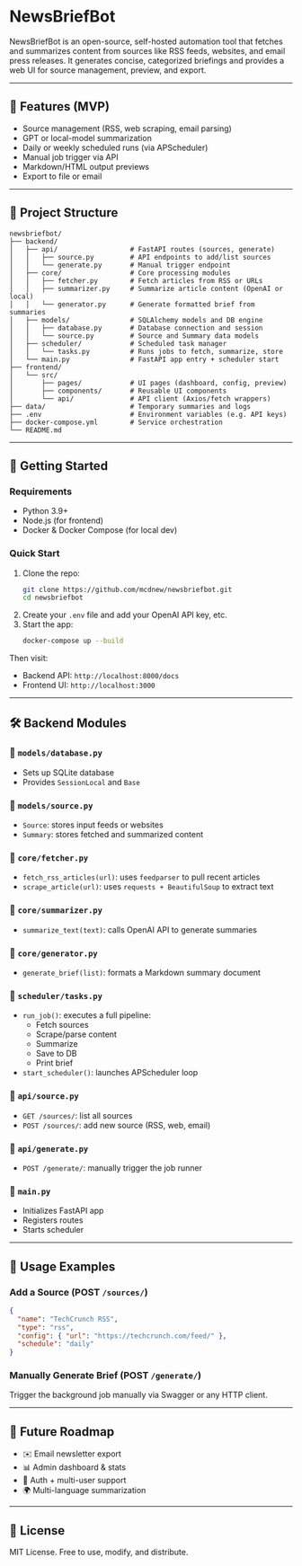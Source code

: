 # NewsBriefBot

NewsBriefBot is an open-source, self-hosted automation tool that fetches and summarizes content from sources like RSS feeds, websites, and email press releases. It generates concise, categorized briefings and provides a web UI for source management, preview, and export.

---

## 📌 Features (MVP)
- Source management (RSS, web scraping, email parsing)
- GPT or local-model summarization
- Daily or weekly scheduled runs (via APScheduler)
- Manual job trigger via API
- Markdown/HTML output previews
- Export to file or email

---

## 🧱 Project Structure
```
newsbriefbot/
├── backend/
│   ├── api/                  # FastAPI routes (sources, generate)
│   │   ├── source.py         # API endpoints to add/list sources
│   │   └── generate.py       # Manual trigger endpoint
│   ├── core/                 # Core processing modules
│   │   ├── fetcher.py        # Fetch articles from RSS or URLs
│   │   ├── summarizer.py     # Summarize article content (OpenAI or local)
│   │   └── generator.py      # Generate formatted brief from summaries
│   ├── models/               # SQLAlchemy models and DB engine
│   │   ├── database.py       # Database connection and session
│   │   └── source.py         # Source and Summary data models
│   ├── scheduler/            # Scheduled task manager
│   │   └── tasks.py          # Runs jobs to fetch, summarize, store
│   └── main.py               # FastAPI app entry + scheduler start
├── frontend/
│   └── src/
│       ├── pages/            # UI pages (dashboard, config, preview)
│       ├── components/       # Reusable UI components
│       └── api/              # API client (Axios/fetch wrappers)
├── data/                     # Temporary summaries and logs
├── .env                      # Environment variables (e.g. API keys)
├── docker-compose.yml        # Service orchestration
└── README.md
```

---

## 🚀 Getting Started

### Requirements
- Python 3.9+
- Node.js (for frontend)
- Docker & Docker Compose (for local dev)

### Quick Start
1. Clone the repo:
   ```bash
   git clone https://github.com/mcdnew/newsbriefbot.git
   cd newsbriefbot
   ```
2. Create your `.env` file and add your OpenAI API key, etc.
3. Start the app:
   ```bash
   docker-compose up --build
   ```

Then visit:
- Backend API: `http://localhost:8000/docs`
- Frontend UI: `http://localhost:3000`

---

## 🛠 Backend Modules

### 🔹 `models/database.py`
- Sets up SQLite database
- Provides `SessionLocal` and `Base`

### 🔹 `models/source.py`
- `Source`: stores input feeds or websites
- `Summary`: stores fetched and summarized content

### 🔹 `core/fetcher.py`
- `fetch_rss_articles(url)`: uses `feedparser` to pull recent articles
- `scrape_article(url)`: uses `requests + BeautifulSoup` to extract text

### 🔹 `core/summarizer.py`
- `summarize_text(text)`: calls OpenAI API to generate summaries

### 🔹 `core/generator.py`
- `generate_brief(list)`: formats a Markdown summary document

### 🔹 `scheduler/tasks.py`
- `run_job()`: executes a full pipeline:
  - Fetch sources
  - Scrape/parse content
  - Summarize
  - Save to DB
  - Print brief
- `start_scheduler()`: launches APScheduler loop

### 🔹 `api/source.py`
- `GET /sources/`: list all sources
- `POST /sources/`: add new source (RSS, web, email)

### 🔹 `api/generate.py`
- `POST /generate/`: manually trigger the job runner

### 🔹 `main.py`
- Initializes FastAPI app
- Registers routes
- Starts scheduler

---

## 🧠 Usage Examples

### Add a Source (POST `/sources/`)
```json
{
  "name": "TechCrunch RSS",
  "type": "rss",
  "config": { "url": "https://techcrunch.com/feed/" },
  "schedule": "daily"
}
```

### Manually Generate Brief (POST `/generate/`)
Trigger the background job manually via Swagger or any HTTP client.

---

## 📂 Future Roadmap
- ✉️ Email newsletter export
- 📊 Admin dashboard & stats
- 🔐 Auth + multi-user support
- 🌍 Multi-language summarization

---

## 📄 License
MIT License. Free to use, modify, and distribute.

